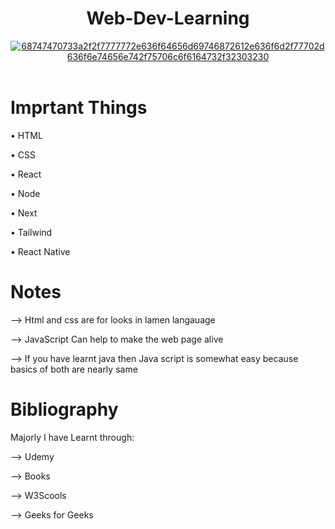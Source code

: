 <div align="center">
  <h1>Web-Dev-Learning</h1>
</div>

<div align="center">
<a href="https://ibb.co/YQ948YN"><img src="https://i.ibb.co/9gXm2zp/68747470733a2f2f7777772e636f64656d69746872612e636f6d2f77702d636f6e74656e742f75706c6f6164732f32303230.jpg" alt="68747470733a2f2f7777772e636f64656d69746872612e636f6d2f77702d636f6e74656e742f75706c6f6164732f32303230" border="0" left="50%"></a><br /><a target='_blank' href='https://dedupelist.com/'></a><br>
 </div>

# Imprtant Things
<p>• HTML</p>
<p>• CSS</p>
<p>• React</p>
<p>• Node</p>
<p>• Next</p>
<p>• Tailwind</p>
<p>• React Native</p>

# Notes
<p>--> Html and css are for looks in lamen langauage</P>
<p>--> JavaScript Can help to make the web page alive</P>
<p>--> If you have learnt java then Java script is somewhat easy because basics of both are nearly same</P>

# Bibliography
<p>Majorly I have Learnt through:</p>
<p>--> Udemy</p>
<p>--> Books</p>
<p>--> W3Scools</p>
<p>--> Geeks for Geeks</p>
